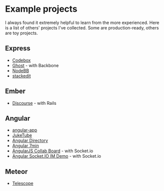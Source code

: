 # Example projects

I always found it extremely helpful to learn from the more experienced. Here is a list of others' projects I've collected. Some are production-ready, others are toy projects.

## Express

* [Codebox](https://github.com/FriendCode/codebox)
* [Ghost](https://github.com/TryGhost/Ghost) - with Backbone
* [NodeBB](https://github.com/designcreateplay/NodeBB)
* [stackedit](https://github.com/benweet/stackedit)

## Ember

* [Discourse](https://github.com/discourse/discourse) - with Rails

## Angular

* [angular-app](https://github.com/angular-app/angular-app)
* [JukeTube](https://github.com/jgthms/juketube)
* [Angular Directory](https://github.com/ccoenraets/angular-directory)
* [Angular 7min](https://github.com/mgcrea/angular-7min)
* [AngularJS Collab Board](https://github.com/simpulton/angularjs-collab-board) - with Socket.io
* [Angular Socket.IO IM Demo](https://github.com/btford/angular-socket-io-im) - with Socket.io

## Meteor

* [Telescope](https://github.com/TelescopeJS/Telescope)
